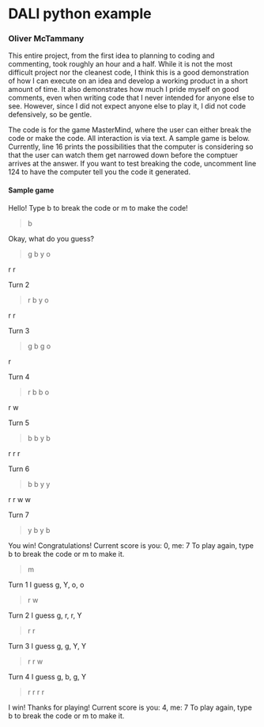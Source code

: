 # DALI python example
### Oliver McTammany

This entire project, from the first idea to planning to coding and commenting, took roughly an hour and a half. While it is not the most difficult project nor the cleanest code, I think this is a good demonstration of how I can execute on an idea and develop a working product in a short amount of time. It also demonstrates how much I pride myself on good comments, even when writing code that I never intended for anyone else to see. However, since I did not expect anyone else to play it, I did not code defensively, so be gentle.

The code is for the game MasterMind, where the user can either break the code or make the code. All interaction is via text. A sample game is below. Currently, line 16 prints the possibilities that the computer is considering so that the user can watch them get narrowed down before the comptuer arrives at the answer. If you want to test breaking the code, uncomment line 124 to have the computer tell you the code it generated.

#### Sample game
Hello! Type b to break the code or m to make the code!
> b


Okay, what do you guess?
> g b y o

r r 

Turn 2
> r b y o

r r 

Turn 3
> g b g o

r 

Turn 4
> r b b o

r w 

Turn 5
> b b y b

r r r 

Turn 6
> b b y y

r r w w 

Turn 7
> y b y b

You win! Congratulations!
Current score is you: 0, me: 7
To play again, type b to break the code or m to make it.
> m


Turn 1
I guess g, Y, o, o
> r w


Turn 2
I guess g, r, r, Y
> r r


Turn 3
I guess g, g, Y, Y
> r r w


Turn 4
I guess g, b, g, Y
> r r r r

I win! Thanks for playing!
Current score is you: 4, me: 7
To play again, type b to break the code or m to make it.

